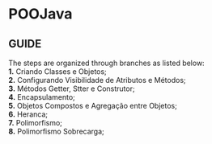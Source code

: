 # POOJava
## GUIDE
The steps are organized through branches as listed below:  
**1.** Criando Classes e Objetos;  
**2.** Configurando Visibilidade de Atributos e Métodos;  
**3.** Métodos Getter, Stter e Construtor;  
**4.** Encapsulamento;  
**5.** Objetos Compostos e Agregação entre Objetos;  
**6.** Heranca;  
**7.** Polimorfismo;  
**8.**  Polimorfismo Sobrecarga;  
